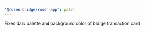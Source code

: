 ```yaml
---
'@rosen-bridge/rosen-app': patch
---
```


Fixes dark palette and background color of brdige transaction card
